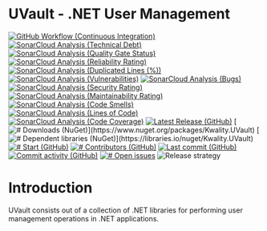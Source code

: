 # UVault - .NET User Management

[![GitHub Workflow (Continuous Integration)](https://github.com/dotnet-essentials/Kwality.UVault/actions/workflows/CI.yml/badge.svg)](https://github.com/dotnet-essentials/Kwality.UVault/actions/workflows/CI.yml)
[![SonarCloud Analysis (Technical Debt)](https://sonarcloud.io/api/project_badges/measure?project=dotnet-essentials_Kwality.UVault&metric=sqale_index)](https://sonarcloud.io/summary/new_code?id=dotnet-essentials_Kwality.UVault)
[![SonarCloud Analysis (Quality Gate Status)](https://sonarcloud.io/api/project_badges/measure?project=dotnet-essentials_Kwality.UVault&metric=alert_status)](https://sonarcloud.io/summary/new_code?id=dotnet-essentials_Kwality.UVault)
[![SonarCloud Analysis (Reliability Rating)](https://sonarcloud.io/api/project_badges/measure?project=dotnet-essentials_Kwality.UVault&metric=reliability_rating)](https://sonarcloud.io/summary/new_code?id=dotnet-essentials_Kwality.UVault)
[![SonarCloud Analysis (Duplicated Lines (%))](https://sonarcloud.io/api/project_badges/measure?project=dotnet-essentials_Kwality.UVault&metric=duplicated_lines_density)](https://sonarcloud.io/summary/new_code?id=dotnet-essentials_Kwality.UVault)
[![SonarCloud Analysis (Vulnerabilities)](https://sonarcloud.io/api/project_badges/measure?project=dotnet-essentials_Kwality.UVault&metric=vulnerabilities)](https://sonarcloud.io/summary/new_code?id=dotnet-essentials_Kwality.UVault)
[![SonarCloud Analysis (Bugs)](https://sonarcloud.io/api/project_badges/measure?project=dotnet-essentials_Kwality.UVault&metric=bugs)](https://sonarcloud.io/summary/new_code?id=dotnet-essentials_Kwality.UVault)
[![SonarCloud Analysis (Security Rating)](https://sonarcloud.io/api/project_badges/measure?project=dotnet-essentials_Kwality.UVault&metric=security_rating)](https://sonarcloud.io/summary/new_code?id=dotnet-essentials_Kwality.UVault)
[![SonarCloud Analysis (Maintainability Rating)](https://sonarcloud.io/api/project_badges/measure?project=dotnet-essentials_Kwality.UVault&metric=sqale_rating)](https://sonarcloud.io/summary/new_code?id=dotnet-essentials_Kwality.UVault)
[![SonarCloud Analysis (Code Smells)](https://sonarcloud.io/api/project_badges/measure?project=dotnet-essentials_Kwality.UVault&metric=code_smells)](https://sonarcloud.io/summary/new_code?id=dotnet-essentials_Kwality.UVault)
[![SonarCloud Analysis (Lines of Code)](https://sonarcloud.io/api/project_badges/measure?project=dotnet-essentials_Kwality.UVault&metric=ncloc)](https://sonarcloud.io/summary/new_code?id=dotnet-essentials_Kwality.UVault)
[![SonarCloud Analysis (Code Coverage)](https://sonarcloud.io/api/project_badges/measure?project=dotnet-essentials_Kwality.UVault&metric=coverage)](https://sonarcloud.io/summary/new_code?id=dotnet-essentials_Kwality.UVault)
[![Latest Release (GitHub)](https://img.shields.io/github/release/dotnet-essentials/Kwality.UVault.svg?label=latest%20release&color=007edf)](https://github.com/dotnet-essentials/Kwality.UVault/releases/latest)
[![# Downloads (NuGet)](https://img.shields.io/nuget/dt/Kwality.UVault.svg?label=downloads%20(Kwality.UVault)&color=007edf&logo=nuget)](https://www.nuget.org/packages/Kwality.UVault)
[![# Dependent libraries (NuGet)](https://img.shields.io/librariesio/dependents/nuget/Kwality.UVault.svg?label=dependent%20libraries%20(Kwality.UVault))](https://libraries.io/nuget/Kwality.UVault)
[![# Start (GitHub)](https://img.shields.io/github/stars/dotnet-essentials/Kwality.UVault)](https://github.com/dotnet-essentials/Kwality.UVault/stargazers)
[![# Contributors (GitHub)](https://img.shields.io/github/contributors/dotnet-essentials/Kwality.UVault)](https://github.com/dotnet-essentials/Kwality.UVault/graphs/contributors)
[![Last commit (GitHub)](https://img.shields.io/github/last-commit/dotnet-essentials/Kwality.UVault)](https://github.com/dotnet-essentials/Kwality.UVault)
[![Commit activity (GitHub)](https://img.shields.io/github/commit-activity/m/dotnet-essentials/Kwality.UVault)](https://github.com/dotnet-essentials/Kwality.UVault/graphs/commit-activity)
[![# Open issues](https://img.shields.io/github/issues/dotnet-essentials/Kwality.UVault)](https://github.com/dotnet-essentials/Kwality.UVault/issues)
![Release strategy](https://img.shields.io/badge/release%20strategy-githubflow-orange.svg)

# Introduction

UVault consists out of a collection of .NET libraries for performing user management operations in .NET applications.
